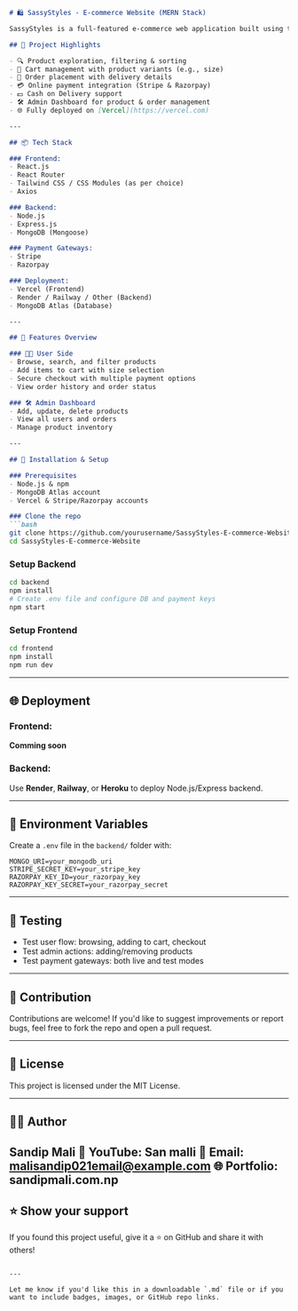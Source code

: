 
````markdown
# 🛍️ SassyStyles - E-commerce Website (MERN Stack)

SassyStyles is a full-featured e-commerce web application built using the **MERN Stack** (MongoDB, Express.js, React.js, Node.js). This project teaches you how to build a complete shopping website with features like product listing, filtering, sorting, cart management, user orders, admin panel, and online payments. The application is deployed on **Vercel**.

## 🚀 Project Highlights

- 🔍 Product exploration, filtering & sorting
- 🛒 Cart management with product variants (e.g., size)
- 🧾 Order placement with delivery details
- 💳 Online payment integration (Stripe & Razorpay)
- 💵 Cash on Delivery support
- 🛠️ Admin Dashboard for product & order management
- 🌐 Fully deployed on [Vercel](https://vercel.com)

---

## 📦 Tech Stack

### Frontend:
- React.js
- React Router
- Tailwind CSS / CSS Modules (as per choice)
- Axios

### Backend:
- Node.js
- Express.js
- MongoDB (Mongoose)

### Payment Gateways:
- Stripe
- Razorpay

### Deployment:
- Vercel (Frontend)
- Render / Railway / Other (Backend)
- MongoDB Atlas (Database)

---

## 📸 Features Overview

### 🧑‍💼 User Side
- Browse, search, and filter products
- Add items to cart with size selection
- Secure checkout with multiple payment options
- View order history and order status

### 🛠️ Admin Dashboard
- Add, update, delete products
- View all users and orders
- Manage product inventory

---

## 🔧 Installation & Setup

### Prerequisites
- Node.js & npm
- MongoDB Atlas account
- Vercel & Stripe/Razorpay accounts

### Clone the repo
```bash
git clone https://github.com/yourusername/SassyStyles-E-commerce-Website.git
cd SassyStyles-E-commerce-Website
````

### Setup Backend

```bash
cd backend
npm install
# Create .env file and configure DB and payment keys
npm start
```

### Setup Frontend

```bash
cd frontend
npm install
npm run dev
```

---

## 🌐 Deployment

### Frontend:

**Comming soon**

### Backend:

Use **Render**, **Railway**, or **Heroku** to deploy Node.js/Express backend.

---

## 🔑 Environment Variables

Create a `.env` file in the `backend/` folder with:

```env
MONGO_URI=your_mongodb_uri
STRIPE_SECRET_KEY=your_stripe_key
RAZORPAY_KEY_ID=your_razorpay_key
RAZORPAY_KEY_SECRET=your_razorpay_secret
```

---

## 🧪 Testing

* Test user flow: browsing, adding to cart, checkout
* Test admin actions: adding/removing products
* Test payment gateways: both live and test modes

---

## 🙌 Contribution

Contributions are welcome! If you'd like to suggest improvements or report bugs, feel free to fork the repo and open a pull request.

---

## 📄 License

This project is licensed under the MIT License.

---

## 👨‍💻 Author

**Sandip Mali**
🎥 YouTube: San malli
📧 Email: malisandip021email@example.com
🌐 Portfolio: sandipmali.com.np
---

## ⭐ Show your support

If you found this project useful, give it a ⭐️ on GitHub and share it with others!

```

---

Let me know if you'd like this in a downloadable `.md` file or if you want to include badges, images, or GitHub repo links.
```
